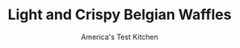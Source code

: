 ---
layout: ../../layouts/MarkdownPostLayout.astro
title: Light and Crispy Belgian Waffles
author: America's Test Kitchen
pubDate: 2023-03-15
description: "Waffle irons trap steam from the batter and increase the likelihood of sogginess. Can homemade waffles ever be as light and crispy? Heres how we solved the problem."
image_url: https://res.cloudinary.com/hksqkdlah/image/upload/ar_1:1,c_fill,dpr_2.0,f_auto,fl_lossy.progressive.strip_profile,g_faces:auto,q_auto:low,w_344/5166_3552-sfs-as06-crispywaffles-large-article
tags: ["Main Courses","Breakfast & Brunch","Quick Breads","Cook's Country TV"]
calories: 
protein: 
carbohydrates: 
fats: 
fiber: 
ingredients: ["1 1/4 cups, all-purpose flour","1 cup, Rice Krispies","3/4 cup, cornstarch","1/4 cup, sugar","1 teaspoon, baking powder","1/2 teaspoon, baking soda","3/4 teaspoon, table salt","2 , large eggs, separated","1 1/2 cups, milk","1 teaspoon, vanilla extract","1/2 cup, vegetable oil"]
serves: 
time: ""
instructions: ["Preheat traditional waffle iron to medium. Meanwhile, stir flour, Rice Krispies, cornstarch, sugar, baking powder, baking soda, and salt together in large bowl. Whisk egg yolks, milk, vanilla, and oil together in medium bowl.","With electric mixer or balloon whisk, beat egg whites in bowl to soft peaks. Pour milk mixture over dry ingredients and whisk until combined. Whisk in beaten whites until just combined. Do not overmix; a few streaks of whites should be visible.","Pour 2/3 cup batter (see note) into center of preheated waffle iron and use back of dinner spoon to spread batter toward outer edges (batter should reach about 1/2 inch from edges of iron before closing lid). Close lid and cook until deep golden brown, 3 to 4 minutes. Serve immediately.","KEEPING THEM WARM: Our waffles are best served right off the waffle iron, but they can be reheated so everyone can eat at once. Transfer the cooked waffles to a wire rack set on top of a baking sheet in a 400-degree oven and bake until crisp and hot, 3 to 5 minutes.","KEEPING THEM FROZEN: Like the convenience of frozen waffles but don't like their stale flavor? Our waffles freeze beautifully. After cooling the waffles, wrap each in plastic, then freeze in a zipper-lock bag for up to one month. To serve, place the waffles on a wire rack set on a baking sheet and bake in a 400-degree oven until crisp and hot, about 5 minutes."]
nutrition: undefined
notes: "All waffle irons are not created equal. If your first waffle comes off the iron too pale or too dark, adjust the heat as necessary. Some Belgian waffle makers make one waffle at a time, while others make two. For single waffle makers, use 2/3 cup batter per waffle. For double waffle makers, use 1 1/3 cups batter in total.  If you dont use enough batter, the Rice Krispies can scorch. Serve with syrup (see related recipes)."
---